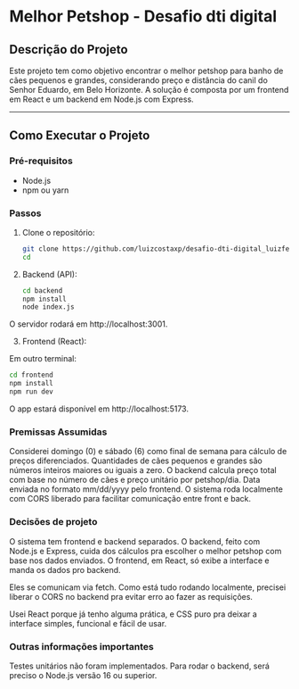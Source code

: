 # Melhor Petshop - Desafio dti digital

## Descrição do Projeto

Este projeto tem como objetivo encontrar o melhor petshop para banho de cães pequenos e grandes, considerando preço e distância do canil do Senhor Eduardo, em Belo Horizonte. A solução é composta por um frontend em React e um backend em Node.js com Express.

---

## Como Executar o Projeto

### Pré-requisitos

- Node.js
- npm ou yarn

### Passos

1. Clone o repositório:

   ```bash
   git clone https://github.com/luizcostaxp/desafio-dti-digital_luizfelipe
   cd 
   ```
2. Backend (API):

   ```bash
   cd backend
   npm install
   node index.js
   ```
O servidor rodará em http://localhost:3001.

3. Frontend (React):

Em outro terminal:

   ```bash
   cd frontend
   npm install
   npm run dev
   ```
O app estará disponível em http://localhost:5173.

### Premissas Assumidas

Considerei domingo (0) e sábado (6) como final de semana para cálculo de preços diferenciados.
Quantidades de cães pequenos e grandes são números inteiros maiores ou iguais a zero.
O backend calcula preço total com base no número de cães e preço unitário por petshop/dia.
Data enviada no formato mm/dd/yyyy pelo frontend.
O sistema roda localmente com CORS liberado para facilitar comunicação entre front e back.


### Decisões de projeto

O sistema tem frontend e backend separados. O backend, feito com Node.js e Express, cuida dos cálculos pra escolher o melhor petshop com base nos dados enviados. O frontend, em React, só exibe a interface e manda os dados pro backend.

Eles se comunicam via fetch. Como está tudo rodando localmente, precisei liberar o CORS no backend pra evitar erro ao fazer as requisições.

Usei React porque já tenho alguma prática, e CSS puro pra deixar a interface simples, funcional e fácil de usar.


### Outras informações importantes

Testes unitários não foram implementados.
Para rodar o backend, será preciso o Node.js versão 16 ou superior.
